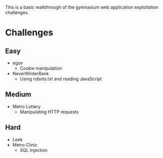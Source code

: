 This is a basic walkthrough of the gymnasium web application exploitation challenges.

# Challenges
## Easy
- egov
  - Cookie manipulation
- NeverWinterBank
  - Using robots.txt and reading JavaScript
## Medium
- Metro Lottery
  - Manipulating HTTP requests
## Hard 
- Leek
- Metro Clinic
  - SQL Injection
